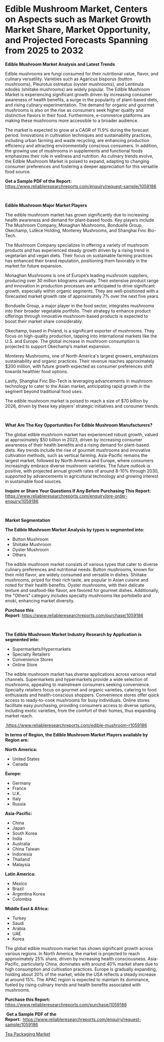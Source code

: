 <p><h1>Edible Mushroom Market, Centers on Aspects such as Market Growth Market Share, Market Opportunity, and Projected Forecasts Spanning from 2025 to 2032</h1></p><p><strong>Edible Mushroom Market Analysis and Latest Trends</strong></p>
<p><p>Edible mushrooms are fungi consumed for their nutritional value, flavor, and culinary versatility. Varieties such as Agaricus bisporus (button mushrooms), Pleurotus ostreatus (oyster mushrooms), and Lentinula edodes (shiitake mushrooms) are widely popular. The Edible Mushroom Market is experiencing significant growth driven by increasing consumer awareness of health benefits, a surge in the popularity of plant-based diets, and rising culinary experimentation. The demand for organic and gourmet mushrooms is also on the rise as consumers seek higher quality and distinctive flavors in their food. Furthermore, e-commerce platforms are making these mushrooms more accessible to a broader audience.</p><p>The market is expected to grow at a CAGR of 11.9% during the forecast period. Innovations in cultivation techniques and sustainability practices, including urban farming and waste recycling, are enhancing production efficiency and attracting environmentally conscious consumers. In addition, the growing use of mushrooms in supplements and functional foods emphasizes their role in wellness and nutrition. As culinary trends evolve, the Edible Mushroom Market is poised to expand, adapting to changing consumer preferences and fostering a deeper appreciation for this versatile food source.</p></p>
<p><strong>Get a Sample PDF of the Report:&nbsp;</strong> <a href="https://www.reliableresearchreports.com/enquiry/request-sample/1059186?utm_campaign=3077&utm_medium=2&utm_source=Github&utm_content=ia&utm_term=07042025&utm_id=edible-mushroom">https://www.reliableresearchreports.com/enquiry/request-sample/1059186</a></p>
<p>&nbsp;</p>
<p><strong>Edible Mushroom Major Market Players</strong></p>
<p><p>The edible mushroom market has grown significantly due to increasing health awareness and demand for plant-based foods. Key players include The Mushroom Company, Monaghan Mushrooms, Bonduelle Group, Okechamp, Lutèce Holding, Monterey Mushrooms, and Shanghai Finc Bio-Tech. </p><p>The Mushroom Company specializes in offering a variety of mushroom products and has experienced steady growth driven by a rising trend in vegetarian and vegan diets. Their focus on sustainable farming practices has enhanced their brand reputation, positioning them favorably in the market for future expansion.</p><p>Monaghan Mushrooms is one of Europe’s leading mushroom suppliers, producing over 30 million kilograms annually. Their extensive product range and innovation in production processes are anticipated to drive significant growth, especially within organic segments. They are well-positioned with a forecasted market growth rate of approximately 7% over the next five years.</p><p>Bonduelle Group, a major player in the food sector, integrates mushrooms into their broader vegetable portfolio. Their strategy to enhance product offerings through innovative mushroom-based products is expected to boost their market share considerably.</p><p>Okechamp, based in Poland, is a significant exporter of mushrooms. They focus on high-quality production, tapping into international markets like the U.S. and Europe. The global increase in mushroom consumption is projected to support Okechamp’s market expansion.</p><p>Monterey Mushrooms, one of North America's largest growers, emphasizes sustainability and organic practices. Their revenue reaches approximately $200 million, with future growth expected as consumer preferences shift towards healthier food options.</p><p>Lastly, Shanghai Finc Bio-Tech is leveraging advancements in mushroom technology to cater to the Asian market, anticipating rapid growth in the segment beyond traditional food uses.</p><p>The edible mushroom market is poised to reach a size of $70 billion by 2026, driven by these key players’ strategic initiatives and consumer trends.</p></p>
<p>&nbsp;</p>
<p><strong>What Are The Key Opportunities For Edible Mushroom Manufacturers?</strong></p>
<p><p>The global edible mushroom market has experienced robust growth, valued at approximately $50 billion in 2023, driven by increasing consumer awareness of their health benefits and a rising demand for plant-based diets. Key trends include the rise of gourmet mushrooms and innovative cultivation methods, such as vertical farming. Asia-Pacific remains the largest market, followed by North America and Europe, where consumers increasingly embrace diverse mushroom varieties. The future outlook is positive, with projected annual growth rates of around 8-10% through 2030, supported by advancements in agricultural technology and growing interest in sustainable food sources.</p></p>
<p><strong>Inquire or Share Your Questions If Any Before Purchasing This Report:</strong> <a href="https://www.reliableresearchreports.com/enquiry/pre-order-enquiry/1059186?utm_campaign=3077&utm_medium=2&utm_source=Github&utm_content=ia&utm_term=07042025&utm_id=edible-mushroom">https://www.reliableresearchreports.com/enquiry/pre-order-enquiry/1059186</a></p>
<p>&nbsp;</p>
<p><strong>Market Segmentation</strong></p>
<p><strong>The Edible Mushroom Market Analysis by types is segmented into:</strong></p>
<p><ul><li>Button Mushroom</li><li>Shiitake Mushroom</li><li>Oyster Mushroom</li><li>Others</li></ul></p>
<p><p>The edible mushroom market consists of various types that cater to diverse culinary preferences and nutritional needs. Button mushrooms, known for their mild flavor, are widely consumed and versatile in dishes. Shiitake mushrooms, prized for their rich taste, are popular in Asian cuisine and noted for their health benefits. Oyster mushrooms, with their delicate texture and seafood-like flavor, are favored for gourmet dishes. Additionally, the "Others" category includes specialty mushrooms like portobello and enoki, enhancing market diversity.</p></p>
<p><strong>Purchase this Report:&nbsp;</strong><a href="https://www.reliableresearchreports.com/purchase/1059186?utm_campaign=3077&utm_medium=2&utm_source=Github&utm_content=ia&utm_term=07042025&utm_id=edible-mushroom">https://www.reliableresearchreports.com/purchase/1059186</a></p>
<p>&nbsp;</p>
<p><strong>The Edible Mushroom Market Industry Research by Application is segmented into:</strong></p>
<p><ul><li>Supermarkets/Hypermarkets</li><li>Specialty Retailers</li><li>Convenience Stores</li><li>Online Store</li></ul></p>
<p><p>The edible mushroom market has diverse applications across various retail channels. Supermarkets and hypermarkets provide a wide selection of mushrooms, appealing to mainstream consumers seeking convenience. Specialty retailers focus on gourmet and organic varieties, catering to food enthusiasts and health-conscious shoppers. Convenience stores offer quick access to ready-to-cook mushrooms for busy individuals. Online stores facilitate easy purchasing, providing consumers access to diverse options, including exotic varieties, from the comfort of their homes, thus expanding market reach.</p></p>
<p><a href="https://www.reliableresearchreports.com/edible-mushroom-r1059186?utm_campaign=3077&utm_medium=2&utm_source=Github&utm_content=ia&utm_term=07042025&utm_id=edible-mushroom">&nbsp;https://www.reliableresearchreports.com/edible-mushroom-r1059186</a></p>
<p><strong>In terms of Region, the Edible Mushroom Market Players available by Region are:</strong></p>
<p>
    <p> <strong> North America: </strong>
        <ul>
            <li>United States</li>
            <li>Canada</li>
        </ul>
        </p> 
    <p> <strong> Europe: </strong>
        <ul>
            <li>Germany</li>
            <li>France</li>
            <li>U.K.</li>
            <li>Italy</li>
            <li>Russia</li>
        </ul>
        </p> 
    <p> <strong> Asia-Pacific: </strong>
        <ul>
            <li>China</li>
            <li>Japan</li>
            <li>South Korea</li>
            <li>India</li>
            <li>Australia</li>
            <li>China Taiwan</li>
            <li>Indonesia</li>
            <li>Thailand</li>
            <li>Malaysia</li>
        </ul>
        </p> 
    <p> <strong> Latin America: </strong>
        <ul>
            <li>Mexico</li>
            <li>Brazil</li>
            <li>Argentina Korea</li>
            <li>Colombia</li>
        </ul>
        </p> 
    <p> <strong> Middle East & Africa: </strong>
        <ul>
            <li>Turkey</li>
            <li>Saudi</li>
            <li>Arabia</li>
            <li>UAE</li>
            <li>Korea</li>
        </ul>
    </p>
    </p>
<p><p>The global edible mushroom market has shown significant growth across various regions. In North America, the market is projected to reach approximately 25% share, driven by increasing health consciousness. Asia-Pacific, particularly China, dominates with around 40% market share due to high consumption and cultivation practices. Europe is gradually expanding, holding about 20% of the market, while the USA reflects a steady increase at around 15%. The APAC region is expected to maintain its dominance, fueled by rising culinary trends and health benefits associated with mushrooms.</p></p>
<p><strong>Purchase this Report: </strong><a href="https://www.reliableresearchreports.com/purchase/1059186?utm_campaign=3077&utm_medium=2&utm_source=Github&utm_content=ia&utm_term=07042025&utm_id=edible-mushroom">https://www.reliableresearchreports.com/purchase/1059186</a></p>
<p>&nbsp;<strong>Get a Sample PDF of the Report:&nbsp;&nbsp;</strong><a href="https://www.reliableresearchreports.com/enquiry/request-sample/1059186?utm_campaign=3077&utm_medium=2&utm_source=Github&utm_content=ia&utm_term=07042025&utm_id=edible-mushroom">https://www.reliableresearchreports.com/enquiry/request-sample/1059186</a></p>
<p><strong></strong></p>
<p><p><a href="https://github.com/balapopepi/Market-Research-Report-List-1/blob/main/tea-packaging-market.md?utm_campaign=3077&utm_medium=2&utm_source=Github&utm_content=ia&utm_term=07042025&utm_id=edible-mushroom">Tea Packaging Market</a></p></p>
